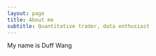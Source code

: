 ```yaml
---
layout: page
title: About me
subtitle: Quantitative trader, data enthusiast
---
```


My name is Duff Wang